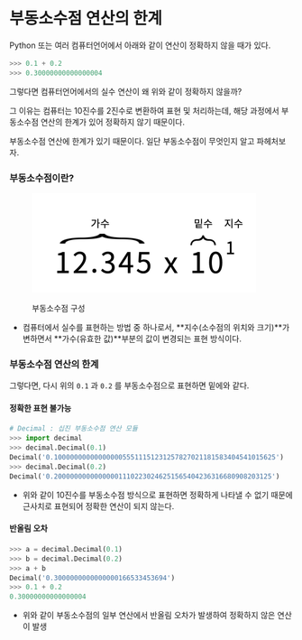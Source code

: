 # 부동소수점 연산의 한계

Python 또는 여러 컴퓨터언어에서 아래와 같이 연산이 정확하지 않을 때가 있다.

```python
>>> 0.1 + 0.2
>>> 0.30000000000000004
```



그렇다면 컴퓨터언어에서의 실수 연산이 왜 위와 같이 정확하지 않을까?&#x20;

그 이유는 컴퓨터는 10진수를 2진수로 변환하여 표현 및 처리하는데, 해당 과정에서 부동소수점 연산의 한계가 있어 정확하지 않기 때문이다.

부동소수점 연산에 한계가 있기 때문이다. 일단 부동소수점이 무엇인지 알고 파헤처보자.



### 부동소수점이란?

<figure><img src="../.gitbook/assets/image (21).png" alt=""><figcaption><p>부동소수점 구성</p></figcaption></figure>

* 컴퓨터에서 실수를 표현하는 방법 중 하나로서, **지수(소수점의 위치와 크기)**가 변하면서 **가수(유효한 값)**부분의 값이 변경되는 표현 방식이다.



### 부동소수점 연산의 한계

그렇다면, 다시 위의 `0.1` 과 `0.2` 를 부동소수점으로 표현하면 밑에와 같다.



#### 정확한 표현 불가능

```python
# Decimal : 십진 부동소수점 연산 모듈
>>> import decimal
>>> decimal.Decimal(0.1)
Decimal('0.1000000000000000055511151231257827021181583404541015625')
>>> decimal.Decimal(0.2)
Decimal('0.200000000000000011102230246251565404236316680908203125')
```

* 위와 같이 10진수를 부동소수점 방식으로 표현하면 정확하게 나타낼 수 없기 때문에 근사치로 표현되어 정확한 연산이 되지 않는다.



#### 반올림 오차

```python
>>> a = decimal.Decimal(0.1)
>>> b = decimal.Decimal(0.2)
>>> a + b
Decimal('0.3000000000000000166533453694')
>>> 0.1 + 0.2
0.30000000000000004
```

* 위와 같이 부동소수점의 일부 연산에서 반올림 오차가 발생하여 정확하지 않은 연산이 발생








